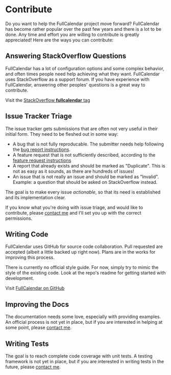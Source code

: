 
# Contribute

Do you want to help the FullCalendar project move forward? FullCalendar has become rather popular over the past few years and there is a lot to be done. Any time and effort you are willing to contribute is greatly appreciated! Here are the ways you can contribute:


## Answering StackOverflow Questions

FullCalendar has a lot of configuration options and some complex behavior, and often times people need help achieving what they want. FullCalendar uses StackOverflow as a support forum. If you have experience with FullCalendar, answering other peoples' questions is a great way to contribute.

Visit the [StackOverflow **fullcalendar** tag](http://stackoverflow.com/questions/tagged/fullcalendar)


## Issue Tracker Triage

The issue tracker gets submissions that are often not very useful in their initial form. They need to be fleshed out in some way:

- A bug that is not fully reproducable. The submitter needs help following the [bug report instructions](Report-a-Bug).
- A feature request that is not sufficiently described, according to the [feature request instructions](Request-a-Feature)
- A report that already exists and should be marked as "Duplicate". This is not as easy as it sounds, as there are hundreds of issues!
- An issue that is not really an issue and should be marked as "Invalid". Example: a question that should be asked on StackOverflow instead.

The goal is to make every issue *actionable*, so that its need is established and its implementation clear.

If you know what you're doing with issue triage, and would like to contribute, please [contact me](../../contact/) and I'll set you up with the correct permissions.


## Writing Code

FullCalendar uses GitHub for source code collaboration. Pull requested are accepted (albeit a little backed up right now). Plans are in the works for improving this process.

There is currently no official style guide. For now, simply try to mimic the style of the existing code. Look at the repo's readme for getting started with development.

Visit [FullCalendar on GitHub](https://github.com/arshaw/fullcalendar)


## Improving the Docs

The documentation needs some love, especially with providing examples. An official process is not yet in place, but if you are interested in helping at some point, please [contact me](../../contact/).


## Writing Tests

The goal is to reach complete code coverage with unit tests. A testing framework is not yet in place, but if you are interested in writing tests in the future, please [contact me](../../contact/).